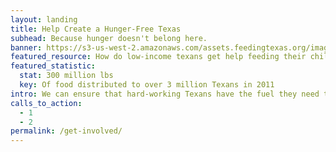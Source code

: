 ```yaml
---
layout: landing
title: Help Create a Hunger-Free Texas
subhead: Because hunger doesn't belong here.
banner: https://s3-us-west-2.amazonaws.com/assets.feedingtexas.org/images/banners/banner-04.jpg
featured_resource: How do low-income texans get help feeding their children?
featured_statistic:
  stat: 300 million lbs
  key: Of food distributed to over 3 million Texans in 2011
intro: We can ensure that hard-working Texans have the fuel they need to succeed and move forward, but only if we work together! Stay engaged with our [email list](/news/sign-up/), follow us on [Facebook](https://www.facebook.com/feedingtexas/) and [Twitter](https://twitter.com/FeedingTexas), then put your talents to work with one of the volunteer opportunities below.
calls_to_action:
  - 1
  - 2
permalink: /get-involved/
---
```


